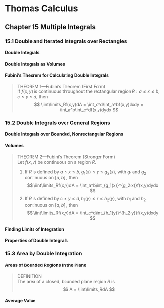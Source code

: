 # Thomas Calculus
## Chapter 15 Multiple Integrals
### 15.1  Double and Iterated Integrals over Rectangles     
#### Double Integrals
#### Double Integrals as Volumes
#### Fubini’s Theorem for Calculating Double Integrals
>THEOREM 1—Fubini’s Theorem (First Form)  
If $f(x, y)$ is continuous throughout the rectangular region $R: a \le x \le b,c \le y \le d$, then  
>$$
>\iint\limits_Rf(x,y)dA = \int_c^d\int_a^bf(x,y)dxdy = \int_a^b\int_c^df(x,y)dydx
>$$
### 15.2 Double Integrals over General Regions
#### Double Integrals over Bounded, Nonrectangular Regions
#### Volumes
>THEOREM 2—Fubini’s Theorem (Stronger Form)  
Let $f(x, y)$ be continuous on a region $R$.
>1. If $R$ is defined by $a \le x \le b,g_1(x) \le y\le g_2(x)$, with $g_1$ and $g_2$ continuous on $[a, b]$ , then
>$$
>\iint\limits_Rf(x,y)dA = \int_a^b\int_{g_1(x)}^{g_2(x)}f(x,y)dydx
>$$
>2. If $R$ is defined by  $c \le y \le d,h_1(y) \le x\le h_2(y)$, with $h_1$ and $h_2$ continuous on $[a, b]$ , then
>$$
>\iint\limits_Rf(x,y)dA = \int_c^d\int_{h_1(y)}^{h_2(y)}f(x,y)dxdy 
>$$
#### Finding Limits of Integration
#### Properties of Double Integrals
### 15.3 Area by Double Integration
#### Areas of Bounded Regions in the Plane
>DEFINITION   
The area of a closed, bounded plane region $R$ is
>$$
>A = \iint\limits_RdA
>$$
#### Average Value
